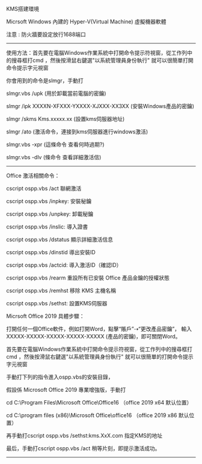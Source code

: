 KMS搭建環境

Micrsoft Windows 內建的 Hyper-V(Virtual Machine) 虛擬機器軟體

   
注意 : 防火牆要設定放行1688端口

-------------------------------------------------------------------------------------------------------------------------------------------------
使用方法：首先要在電腦Windows作業系統中打開命令提示符視窗，從工作列中的搜尋框打cmd ，然後按滑鼠右鍵選"以系統管理員身份執行" 就可以很簡單打開命令提示字元視窗


你會用到的命令是slmgr，手動打

slmgr.vbs /upk (用於卸載當前電腦的密鑰)

slmgr /ipk XXXXN-XFXXX-YXXXX-XJXXX-XX3XX (安裝Windows產品的密鑰)

slmgr /skms Kms.xxxxx.xx (設置kms伺服器地址)

slmgr /ato (激活命令，連接到kms伺服器進行windows激活)

slmgr.vbs -xpr  (這條命令 查看何時過期?)

slmgr.vbs -dlv  (條命令 查看詳細激活信)

--------------------------------------------------------------------------------------------------------------------------------------------------
Office 激活相關命令：

cscript ospp.vbs /act 聯網激活

cscript ospp.vbs /inpkey: 安裝秘鑰

cscript ospp.vbs /unpkey: 卸載秘鑰

cscript ospp.vbs /inslic: 導入證書

cscript ospp.vbs /dstatus 顯示詳細激活信息

cscript ospp.vbs /dinstid 導出安裝ID

cscript ospp.vbs /actcid: 導入激活ID（確認ID）

cscript ospp.vbs /rearm   重設所有已安裝 Office 產品金鑰的授權狀態

cscript ospp.vbs /remhst  移除 KMS 主機名稱

cscript ospp.vbs /sethst: 設置KMS伺服器

Micrsoft Office 2019 具體步驟：

打開任何一個Office軟件，例如打開Word，點擊“賬戶”⇢“更改產品密鑰”， 輸入XXXXX-XXXXX-XXXXX-XXXXX-XXXXX (產品的密鑰)，即可關閉Word。

首先要在電腦Windows作業系統中打開命令提示符視窗，從工作列中的搜尋框打cmd ，然後按滑鼠右鍵選"以系統管理員身份執行" 就可以很簡單的打開命令提示字元視窗

手動打下列的指令進入ospp.vbs的安裝目錄，

假設係 Microsoft Office 2019 專業增強版，手動打

cd C:\Program Files\Microsoft Office\Office16       （office 2019 x64 默认位置）

cd C:\program files (x86)\Microsoft Office\office16 （office 2019 x86 默认位置）

再手動打cscript ospp.vbs /sethst:kms.XxX.com            指定KMS的地址

最后，手動打cscript ospp.vbs /act 稍等片刻，即提示激活成功。

-------------------------------------------------------------------------------------------------------------------------------------------------

